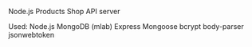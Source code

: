 Node.js Products Shop API server

Used:
Node.js
MongoDB (mlab)
Express
Mongoose
bcrypt
body-parser
jsonwebtoken